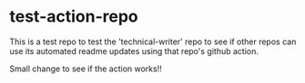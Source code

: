 # test-action-repo
This is a test repo to test the 'technical-writer' repo to see if other repos can use its automated readme updates using that repo's github action.


Small change to see if the action works!!